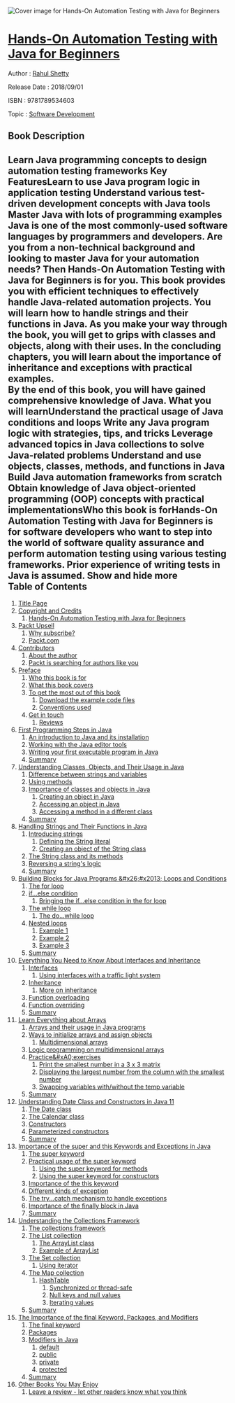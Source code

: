 ![Cover image for Hands-On Automation Testing with Java for Beginners](https://imgdetail.ebookreading.net/cover/cover/20200215/EB9781789534603.jpg)

[Hands-On Automation Testing with Java for Beginners](https://ebookreading.net/view/book/Hands-On+Automation+Testing+with+Java+for+Beginners-EB9781789534603_1.html "Hands-On Automation Testing with Java for Beginners")
====================================================================================================================

Author : [Rahul Shetty](https://ebookreading.net/search/author/Rahul+Shetty)

Release Date : 2018/09/01

ISBN : 9781789534603

Topic : [Software Development](https://ebookreading.net/search/category/software-development)

Book Description
-----------------

 Learn Java programming concepts to design automation testing frameworks 
Key FeaturesLearn to use Java program logic in application testing Understand various test-driven development concepts with Java tools Master Java with lots of programming examples Java is one of the most commonly-used software languages by programmers and developers. Are you from a non-technical background and looking to master Java for your automation needs? Then Hands-On Automation Testing with Java for Beginners is for you. 
This book provides you with efficient techniques to effectively handle Java-related automation projects. You will learn how to handle strings and their functions in Java. As you make your way through the book, you will get to grips with classes and objects, along with their uses. In the concluding chapters, you will learn about the importance of inheritance and exceptions with practical examples.  
By the end of this book, you will have gained comprehensive knowledge of Java.
What you will learnUnderstand the practical usage of Java conditions and loops Write any Java program logic with strategies, tips, and tricks Leverage advanced topics in Java collections to solve Java-related problems Understand and use objects, classes, methods, and functions in Java Build Java automation frameworks from scratch Obtain knowledge of Java object-oriented programming (OOP) concepts with practical implementationsWho this book is forHands-On Automation Testing with Java for Beginners is for software developers who want to step into the world of software quality assurance and perform automation testing using various testing frameworks. Prior experience of writing tests in Java is assumed.
        Show and hide more                
Table of Contents
-----------------

1. [Title Page](https://ebookreading.net/view/book/Hands-On+Automation+Testing+with+Java+for+Beginners-EB9781789534603_2.html)
1. [Copyright and Credits](https://ebookreading.net/view/book/Hands-On+Automation+Testing+with+Java+for+Beginners-EB9781789534603_3.html)
    1. [Hands-On Automation Testing with Java for Beginners](https://ebookreading.net/view/book/Hands-On+Automation+Testing+with+Java+for+Beginners-EB9781789534603_4.html)
1. [Packt Upsell](https://ebookreading.net/view/book/Hands-On+Automation+Testing+with+Java+for+Beginners-EB9781789534603_5.html)
    1. [Why subscribe?](https://ebookreading.net/view/book/Hands-On+Automation+Testing+with+Java+for+Beginners-EB9781789534603_6.html)
    1. [Packt.com](https://ebookreading.net/view/book/Hands-On+Automation+Testing+with+Java+for+Beginners-EB9781789534603_7.html)
1. [Contributors](https://ebookreading.net/view/book/Hands-On+Automation+Testing+with+Java+for+Beginners-EB9781789534603_8.html)
    1. [About the author](https://ebookreading.net/view/book/Hands-On+Automation+Testing+with+Java+for+Beginners-EB9781789534603_9.html)
    1. [Packt is searching for authors like you](https://ebookreading.net/view/book/Hands-On+Automation+Testing+with+Java+for+Beginners-EB9781789534603_10.html)
1. [Preface](https://ebookreading.net/view/book/Hands-On+Automation+Testing+with+Java+for+Beginners-EB9781789534603_12.html)
    1. [Who this book is for](https://ebookreading.net/view/book/Hands-On+Automation+Testing+with+Java+for+Beginners-EB9781789534603_13.html)
    1. [What this book covers](https://ebookreading.net/view/book/Hands-On+Automation+Testing+with+Java+for+Beginners-EB9781789534603_14.html)
    1. [To get the most out of this book](https://ebookreading.net/view/book/Hands-On+Automation+Testing+with+Java+for+Beginners-EB9781789534603_15.html)
        1. [Download the example code files](https://ebookreading.net/view/book/Hands-On+Automation+Testing+with+Java+for+Beginners-EB9781789534603_16.html)
        1. [Conventions used](https://ebookreading.net/view/book/Hands-On+Automation+Testing+with+Java+for+Beginners-EB9781789534603_17.html)
    1. [Get in touch](https://ebookreading.net/view/book/Hands-On+Automation+Testing+with+Java+for+Beginners-EB9781789534603_18.html)
        1. [Reviews](https://ebookreading.net/view/book/Hands-On+Automation+Testing+with+Java+for+Beginners-EB9781789534603_19.html)
1. [First Programming Steps in Java](https://ebookreading.net/view/book/Hands-On+Automation+Testing+with+Java+for+Beginners-EB9781789534603_20.html)
    1. [An introduction to Java and its installation](https://ebookreading.net/view/book/Hands-On+Automation+Testing+with+Java+for+Beginners-EB9781789534603_21.html)
    1. [Working with the Java editor tools](https://ebookreading.net/view/book/Hands-On+Automation+Testing+with+Java+for+Beginners-EB9781789534603_22.html)
    1. [Writing your first executable program in Java](https://ebookreading.net/view/book/Hands-On+Automation+Testing+with+Java+for+Beginners-EB9781789534603_23.html)
    1. [Summary](https://ebookreading.net/view/book/Hands-On+Automation+Testing+with+Java+for+Beginners-EB9781789534603_24.html)
1. [Understanding Classes, Objects, and Their Usage in Java](https://ebookreading.net/view/book/Hands-On+Automation+Testing+with+Java+for+Beginners-EB9781789534603_25.html)
    1. [Difference between strings and variables](https://ebookreading.net/view/book/Hands-On+Automation+Testing+with+Java+for+Beginners-EB9781789534603_26.html)
    1. [Using methods](https://ebookreading.net/view/book/Hands-On+Automation+Testing+with+Java+for+Beginners-EB9781789534603_27.html)
    1. [Importance of classes and objects in Java](https://ebookreading.net/view/book/Hands-On+Automation+Testing+with+Java+for+Beginners-EB9781789534603_28.html)
        1. [Creating an object in Java](https://ebookreading.net/view/book/Hands-On+Automation+Testing+with+Java+for+Beginners-EB9781789534603_29.html)
        1. [Accessing an object in Java](https://ebookreading.net/view/book/Hands-On+Automation+Testing+with+Java+for+Beginners-EB9781789534603_30.html)
        1. [Accessing a method in a different class](https://ebookreading.net/view/book/Hands-On+Automation+Testing+with+Java+for+Beginners-EB9781789534603_31.html)
    1. [Summary](https://ebookreading.net/view/book/Hands-On+Automation+Testing+with+Java+for+Beginners-EB9781789534603_32.html)
1. [Handling Strings and Their Functions in Java](https://ebookreading.net/view/book/Hands-On+Automation+Testing+with+Java+for+Beginners-EB9781789534603_33.html)
    1. [Introducing strings](https://ebookreading.net/view/book/Hands-On+Automation+Testing+with+Java+for+Beginners-EB9781789534603_34.html)
        1. [Defining the String literal](https://ebookreading.net/view/book/Hands-On+Automation+Testing+with+Java+for+Beginners-EB9781789534603_35.html)
        1. [Creating an object of the String class](https://ebookreading.net/view/book/Hands-On+Automation+Testing+with+Java+for+Beginners-EB9781789534603_36.html)
    1. [The String class and its methods](https://ebookreading.net/view/book/Hands-On+Automation+Testing+with+Java+for+Beginners-EB9781789534603_37.html)
    1. [Reversing a string&#39;s logic](https://ebookreading.net/view/book/Hands-On+Automation+Testing+with+Java+for+Beginners-EB9781789534603_38.html)
    1. [Summary](https://ebookreading.net/view/book/Hands-On+Automation+Testing+with+Java+for+Beginners-EB9781789534603_39.html)
1. [Building Blocks for Java Programs &amp;#x26;#x2013; Loops and Conditions](https://ebookreading.net/view/book/Hands-On+Automation+Testing+with+Java+for+Beginners-EB9781789534603_40.html)
    1. [The for loop](https://ebookreading.net/view/book/Hands-On+Automation+Testing+with+Java+for+Beginners-EB9781789534603_41.html)
    1. [if...else condition](https://ebookreading.net/view/book/Hands-On+Automation+Testing+with+Java+for+Beginners-EB9781789534603_42.html)
        1. [Bringing the if...else condition in the for loop](https://ebookreading.net/view/book/Hands-On+Automation+Testing+with+Java+for+Beginners-EB9781789534603_43.html)
    1. [The while loop](https://ebookreading.net/view/book/Hands-On+Automation+Testing+with+Java+for+Beginners-EB9781789534603_44.html)
        1. [The do...while loop](https://ebookreading.net/view/book/Hands-On+Automation+Testing+with+Java+for+Beginners-EB9781789534603_45.html)
    1. [Nested loops](https://ebookreading.net/view/book/Hands-On+Automation+Testing+with+Java+for+Beginners-EB9781789534603_46.html)
        1. [Example 1](https://ebookreading.net/view/book/Hands-On+Automation+Testing+with+Java+for+Beginners-EB9781789534603_47.html)
        1. [Example 2](https://ebookreading.net/view/book/Hands-On+Automation+Testing+with+Java+for+Beginners-EB9781789534603_48.html)
        1. [Example 3](https://ebookreading.net/view/book/Hands-On+Automation+Testing+with+Java+for+Beginners-EB9781789534603_49.html)
    1. [Summary](https://ebookreading.net/view/book/Hands-On+Automation+Testing+with+Java+for+Beginners-EB9781789534603_50.html)
1. [Everything You Need to Know About Interfaces and Inheritance](https://ebookreading.net/view/book/Hands-On+Automation+Testing+with+Java+for+Beginners-EB9781789534603_51.html)
    1. [Interfaces](https://ebookreading.net/view/book/Hands-On+Automation+Testing+with+Java+for+Beginners-EB9781789534603_52.html)
        1. [Using interfaces with a traffic light system](https://ebookreading.net/view/book/Hands-On+Automation+Testing+with+Java+for+Beginners-EB9781789534603_53.html)
    1. [Inheritance](https://ebookreading.net/view/book/Hands-On+Automation+Testing+with+Java+for+Beginners-EB9781789534603_54.html)
        1. [More on inheritance](https://ebookreading.net/view/book/Hands-On+Automation+Testing+with+Java+for+Beginners-EB9781789534603_55.html)
    1. [Function overloading](https://ebookreading.net/view/book/Hands-On+Automation+Testing+with+Java+for+Beginners-EB9781789534603_56.html)
    1. [Function overriding](https://ebookreading.net/view/book/Hands-On+Automation+Testing+with+Java+for+Beginners-EB9781789534603_57.html)
    1. [Summary](https://ebookreading.net/view/book/Hands-On+Automation+Testing+with+Java+for+Beginners-EB9781789534603_58.html)
1. [Learn Everything about Arrays](https://ebookreading.net/view/book/Hands-On+Automation+Testing+with+Java+for+Beginners-EB9781789534603_59.html)
    1. [Arrays and their usage in Java programs](https://ebookreading.net/view/book/Hands-On+Automation+Testing+with+Java+for+Beginners-EB9781789534603_60.html)
    1. [Ways to initialize arrays and assign objects](https://ebookreading.net/view/book/Hands-On+Automation+Testing+with+Java+for+Beginners-EB9781789534603_61.html)
        1. [Multidimensional arrays](https://ebookreading.net/view/book/Hands-On+Automation+Testing+with+Java+for+Beginners-EB9781789534603_62.html)
    1. [Logic programming on multidimensional arrays](https://ebookreading.net/view/book/Hands-On+Automation+Testing+with+Java+for+Beginners-EB9781789534603_63.html)
    1. [Practice&amp;#xA0;exercises](https://ebookreading.net/view/book/Hands-On+Automation+Testing+with+Java+for+Beginners-EB9781789534603_64.html)
        1. [Print the smallest number in a 3 x 3 matrix](https://ebookreading.net/view/book/Hands-On+Automation+Testing+with+Java+for+Beginners-EB9781789534603_65.html)
        1. [Displaying the largest number from the column with the smallest number](https://ebookreading.net/view/book/Hands-On+Automation+Testing+with+Java+for+Beginners-EB9781789534603_66.html)
        1. [Swapping variables with/without the temp variable](https://ebookreading.net/view/book/Hands-On+Automation+Testing+with+Java+for+Beginners-EB9781789534603_67.html)
    1. [Summary](https://ebookreading.net/view/book/Hands-On+Automation+Testing+with+Java+for+Beginners-EB9781789534603_68.html)
1. [Understanding Date Class and Constructors in Java 11](https://ebookreading.net/view/book/Hands-On+Automation+Testing+with+Java+for+Beginners-EB9781789534603_69.html)
    1. [The Date class](https://ebookreading.net/view/book/Hands-On+Automation+Testing+with+Java+for+Beginners-EB9781789534603_70.html)
    1. [The Calendar class](https://ebookreading.net/view/book/Hands-On+Automation+Testing+with+Java+for+Beginners-EB9781789534603_71.html)
    1. [Constructors](https://ebookreading.net/view/book/Hands-On+Automation+Testing+with+Java+for+Beginners-EB9781789534603_72.html)
    1. [Parameterized constructors](https://ebookreading.net/view/book/Hands-On+Automation+Testing+with+Java+for+Beginners-EB9781789534603_73.html)
    1. [Summary](https://ebookreading.net/view/book/Hands-On+Automation+Testing+with+Java+for+Beginners-EB9781789534603_74.html)
1. [Importance of the super and this Keywords and Exceptions in Java](https://ebookreading.net/view/book/Hands-On+Automation+Testing+with+Java+for+Beginners-EB9781789534603_75.html)
    1. [The super keyword](https://ebookreading.net/view/book/Hands-On+Automation+Testing+with+Java+for+Beginners-EB9781789534603_76.html)
    1. [Practical usage of the super keyword](https://ebookreading.net/view/book/Hands-On+Automation+Testing+with+Java+for+Beginners-EB9781789534603_77.html)
        1. [Using the super keyword for methods](https://ebookreading.net/view/book/Hands-On+Automation+Testing+with+Java+for+Beginners-EB9781789534603_78.html)
        1. [Using the super keyword for constructors](https://ebookreading.net/view/book/Hands-On+Automation+Testing+with+Java+for+Beginners-EB9781789534603_79.html)
    1. [Importance of the this keyword](https://ebookreading.net/view/book/Hands-On+Automation+Testing+with+Java+for+Beginners-EB9781789534603_80.html)
    1. [Different kinds of exception](https://ebookreading.net/view/book/Hands-On+Automation+Testing+with+Java+for+Beginners-EB9781789534603_81.html)
    1. [The try...catch mechanism to handle exceptions](https://ebookreading.net/view/book/Hands-On+Automation+Testing+with+Java+for+Beginners-EB9781789534603_82.html)
    1. [Importance of the finally block in Java](https://ebookreading.net/view/book/Hands-On+Automation+Testing+with+Java+for+Beginners-EB9781789534603_83.html)
    1. [Summary](https://ebookreading.net/view/book/Hands-On+Automation+Testing+with+Java+for+Beginners-EB9781789534603_84.html)
1. [Understanding the Collections Framework](https://ebookreading.net/view/book/Hands-On+Automation+Testing+with+Java+for+Beginners-EB9781789534603_85.html)
    1. [The collections framework](https://ebookreading.net/view/book/Hands-On+Automation+Testing+with+Java+for+Beginners-EB9781789534603_86.html)
    1. [The List collection](https://ebookreading.net/view/book/Hands-On+Automation+Testing+with+Java+for+Beginners-EB9781789534603_87.html)
        1. [The ArrayList class](https://ebookreading.net/view/book/Hands-On+Automation+Testing+with+Java+for+Beginners-EB9781789534603_88.html)
        1. [Example of ArrayList](https://ebookreading.net/view/book/Hands-On+Automation+Testing+with+Java+for+Beginners-EB9781789534603_89.html)
    1. [The Set collection](https://ebookreading.net/view/book/Hands-On+Automation+Testing+with+Java+for+Beginners-EB9781789534603_90.html)
        1. [Using iterator](https://ebookreading.net/view/book/Hands-On+Automation+Testing+with+Java+for+Beginners-EB9781789534603_91.html)
    1. [The Map collection](https://ebookreading.net/view/book/Hands-On+Automation+Testing+with+Java+for+Beginners-EB9781789534603_92.html)
        1. [HashTable](https://ebookreading.net/view/book/Hands-On+Automation+Testing+with+Java+for+Beginners-EB9781789534603_93.html)
            1. [Synchronized or thread-safe](https://ebookreading.net/view/book/Hands-On+Automation+Testing+with+Java+for+Beginners-EB9781789534603_94.html)
            1. [Null keys and null values](https://ebookreading.net/view/book/Hands-On+Automation+Testing+with+Java+for+Beginners-EB9781789534603_95.html)
            1. [Iterating values](https://ebookreading.net/view/book/Hands-On+Automation+Testing+with+Java+for+Beginners-EB9781789534603_96.html)
    1. [Summary](https://ebookreading.net/view/book/Hands-On+Automation+Testing+with+Java+for+Beginners-EB9781789534603_97.html)
1. [The Importance of the final Keyword, Packages, and Modifiers](https://ebookreading.net/view/book/Hands-On+Automation+Testing+with+Java+for+Beginners-EB9781789534603_98.html)
    1. [The final keyword](https://ebookreading.net/view/book/Hands-On+Automation+Testing+with+Java+for+Beginners-EB9781789534603_99.html)
    1. [Packages](https://ebookreading.net/view/book/Hands-On+Automation+Testing+with+Java+for+Beginners-EB9781789534603_100.html)
    1. [Modifiers in Java](https://ebookreading.net/view/book/Hands-On+Automation+Testing+with+Java+for+Beginners-EB9781789534603_101.html)
        1. [default](https://ebookreading.net/view/book/Hands-On+Automation+Testing+with+Java+for+Beginners-EB9781789534603_102.html)
        1. [public](https://ebookreading.net/view/book/Hands-On+Automation+Testing+with+Java+for+Beginners-EB9781789534603_103.html)
        1. [private](https://ebookreading.net/view/book/Hands-On+Automation+Testing+with+Java+for+Beginners-EB9781789534603_104.html)
        1. [protected](https://ebookreading.net/view/book/Hands-On+Automation+Testing+with+Java+for+Beginners-EB9781789534603_105.html)
    1. [Summary](https://ebookreading.net/view/book/Hands-On+Automation+Testing+with+Java+for+Beginners-EB9781789534603_106.html)
1. [Other Books You May Enjoy](https://ebookreading.net/view/book/Hands-On+Automation+Testing+with+Java+for+Beginners-EB9781789534603_107.html)
    1. [Leave a review - let other readers know what you think](https://ebookreading.net/view/book/Hands-On+Automation+Testing+with+Java+for+Beginners-EB9781789534603_108.html)
